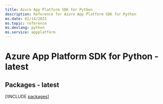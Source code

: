 ```yaml
---
title: Azure App Platform SDK for Python
description: Reference for Azure App Platform SDK for Python
ms.date: 02/14/2025
ms.topic: reference
ms.devlang: python
ms.service: appplatform
---
```

# Azure App Platform SDK for Python - latest
## Packages - latest
[!INCLUDE [packages](app-platform-index.md)]
